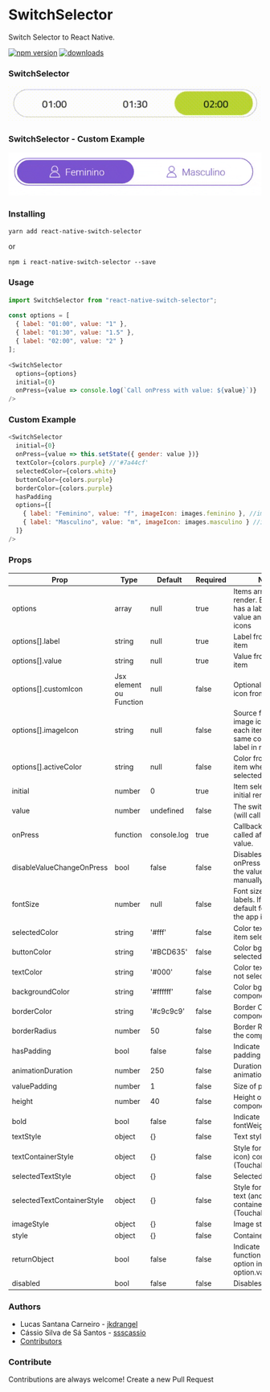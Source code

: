 # SwitchSelector

Switch Selector to React Native.

[![npm version](https://badge.fury.io/js/react-native-switch-selector.svg)](https://badge.fury.io/js/react-native-switch-selector)
[![downloads](https://img.shields.io/npm/dm/react-native-switch-selector.svg)](https://www.npmjs.com/package/react-native-switch-selector)

### SwitchSelector

![SwitchSelector](./assets/ex1.gif)

### SwitchSelector - Custom Example

![SwitchSelector](./assets/ex2.gif)

### Installing

```Shell
yarn add react-native-switch-selector
```

or

```Shell
npm i react-native-switch-selector --save
```

### Usage

```js
import SwitchSelector from "react-native-switch-selector";
```

```js
const options = [
  { label: "01:00", value: "1" },
  { label: "01:30", value: "1.5" },
  { label: "02:00", value: "2" }
];
```

```js
<SwitchSelector
  options={options}
  initial={0}
  onPress={value => console.log(`Call onPress with value: ${value}`)}
/>
```

### Custom Example

```js
<SwitchSelector
  initial={0}
  onPress={value => this.setState({ gender: value })}
  textColor={colors.purple} //'#7a44cf'
  selectedColor={colors.white}
  buttonColor={colors.purple}
  borderColor={colors.purple}
  hasPadding
  options={[
    { label: "Feminino", value: "f", imageIcon: images.feminino }, //images.feminino = require('./path_to/assets/img/feminino.png')
    { label: "Masculino", value: "m", imageIcon: images.masculino } //images.masculino = require('./path_to/assets/img/masculino.png')
  ]}
/>
```

### Props

| Prop                      | Type                    | Default     | Required | Note                                                                             |
| -------------------------  | ----------------------- | ----------- | -------- | -------------------------------------------------------------------------------- |
| options                    | array                   | null        | true     | Items array to render. Each item has a label and a value and optionals icons     |
| options[].label            | string                  | null        | true     | Label from each item                                                             |
| options[].value            | string                  | null        | true     | Value from each item                                                             |
| options[].customIcon       | Jsx element ou Function | null        | false    | Optional custom icon from each item                                              |
| options[].imageIcon        | string                  | null        | false    | Source from a image icon form each item. Has the same color then label in render |
| options[].activeColor      | string                  | null        | false    | Color from each item when is selected                                            |
| initial                    | number                  | 0           | true     | Item selected in initial render                                                  |
| value                      | number                  | undefined   | false    | The switch value (will call onPress)                                             |
| onPress                    | function                | console.log | true     | Callback function called after change value.                                     |
| disableValueChangeOnPress  | bool                    | false       | false    | Disables the onPress call when the value is manually changed                     |
| fontSize                   | number                  | null        | false    | Font size from labels. If null default fontSize of the app is used.              |
| selectedColor              | string                  | '#fff'      | false    | Color text of the item selected                                                  |
| buttonColor                | string                  | '#BCD635'   | false    | Color bg of the item selected                                                    |
| textColor                  | string                  | '#000'      | false    | Color text of the not selecteds items                                            |
| backgroundColor            | string                  | '#ffffff'   | false    | Color bg of the component                                                        |
| borderColor                | string                  | '#c9c9c9'   | false    | Border Color of the component                                                    |
| borderRadius               | number                  | 50          | false    | Border Radius of the component                                                   |
| hasPadding                 | bool                    | false       | false    | Indicate if item has padding                                                     |
| animationDuration          | number                  | 250         | false    | Duration of the animation                                                        |
| valuePadding               | number                  | 1           | false    | Size of padding                                                                  |
| height                     | number                  | 40          | false    | Height of component                                                              |
| bold                       | bool                    | false       | false    | Indicate if text has fontWeight bold                                             |
| textStyle                  | object                  | {}          | false    | Text style                                                                       |
| textContainerStyle         | object                  | {}          | false    | Style for text (and icon) container (TouchableOpacity)                           |
| selectedTextStyle          | object                  | {}          | false    | Selected text style                                                              |
| selectedTextContainerStyle | object                  | {}          | false    | Style for selected text (and icon) container (TouchableOpacity)                  |
| imageStyle                 | object                  | {}          | false    | Image style                                                                      |
| style                      | object                  | {}          | false    | Container style                                                                  |
| returnObject               | bool                    | false       | false    | Indicate if onPress function return an option instead of option.value            |
| disabled                   | bool                    | false       | false    | Disables the switch                                                              |

### Authors

- Lucas Santana Carneiro - [jkdrangel](https://github.com/jkdrangel)
- Cássio Silva de Sá Santos - [ssscassio](https://github.com/ssscassio)
- [Contributors](https://github.com/App2Sales/react-native-switch-selector/graphs/contributors)

### Contribute

Contributions are always welcome! Create a new Pull Request
